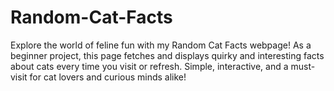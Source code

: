 # Random-Cat-Facts
Explore the world of feline fun with my Random Cat Facts webpage! As a beginner project, this page fetches and displays quirky and interesting facts about cats every time you visit or refresh. Simple, interactive, and a must-visit for cat lovers and curious minds alike!
